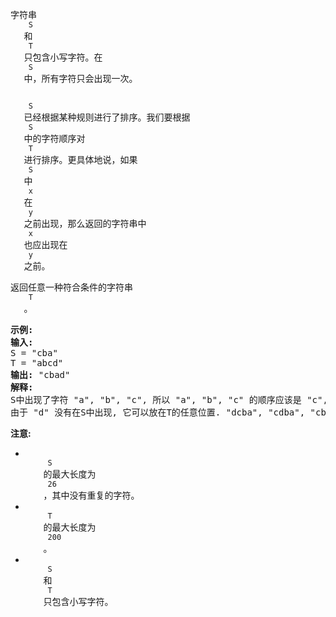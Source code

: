 <html>
 <body>
  <p>
   字符串
   <code>
    S
   </code>
   和
   <code>
    T
   </code>
   只包含小写字符。在
   <code>
    S
   </code>
   中，所有字符只会出现一次。
  </p>
  <p>
   <code>
    S
   </code>
   已经根据某种规则进行了排序。我们要根据
   <code>
    S
   </code>
   中的字符顺序对
   <code>
    T
   </code>
   进行排序。更具体地说，如果
   <code>
    S
   </code>
   中
   <code>
    x
   </code>
   在
   <code>
    y
   </code>
   之前出现，那么返回的字符串中
   <code>
    x
   </code>
   也应出现在
   <code>
    y
   </code>
   之前。
  </p>
  <p>
   返回任意一种符合条件的字符串
   <code>
    T
   </code>
   。
  </p>
  <pre>
<strong>示例:</strong>
<strong>输入:</strong>
S = "cba"
T = "abcd"
<strong>输出:</strong> "cbad"
<strong>解释:</strong> 
S中出现了字符 "a", "b", "c", 所以 "a", "b", "c" 的顺序应该是 "c", "b", "a". 
由于 "d" 没有在S中出现, 它可以放在T的任意位置. "dcba", "cdba", "cbda" 都是合法的输出。
</pre>
  <p>
   <strong>
    注意:
   </strong>
  </p>
  <ul>
   <li>
    <code>
     S
    </code>
    的最大长度为
    <code>
     26
    </code>
    ，其中没有重复的字符。
   </li>
   <li>
    <code>
     T
    </code>
    的最大长度为
    <code>
     200
    </code>
    。
   </li>
   <li>
    <code>
     S
    </code>
    和
    <code>
     T
    </code>
    只包含小写字符。
   </li>
  </ul>
 </body>
</html>